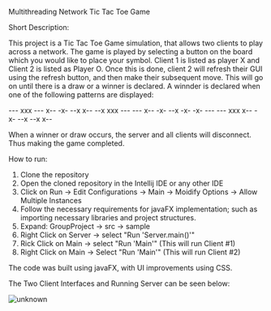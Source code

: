 Multithreading Network Tic Tac Toe Game

Short Description:

This project is a Tic Tac Toe Game simulation, that allows two clients to play across a network. The game is played by selecting a button on the board which you would like to place your symbol.
Client 1 is listed as player X and Client 2 is listed as Player O. Once this is done, client 2 will refresh their GUI using the refresh button, and then make their subsequent move. This will go on until there is 
a draw or a winner is declared. A winnder is declared when one of the following patterns are displayed:

--- xxx --- x-- -x- --x x-- --x
xxx --- --- x-- -x- --x -x- -x-
--- --- xxx x-- -x- --x --x x--

When a winner or draw occurs, the server and all clients will disconnect. Thus making the game completed.

How to run:

1. Clone the repository
2. Open the cloned repository in the Intellij IDE or any other IDE
3. Click on Run -> Edit Configurations -> Main -> Moidify Options -> Allow Multiple Instances
4. Follow the necessary requirements for javaFX implementation; such as importing necessary libraries and project structures.
5. Expand: GroupProject -> src -> sample
6. Right Click on Server -> select "Run 'Server.main()'"
7. Rick Click on Main -> select "Run 'Main'" (This will run Client #1)
8. Right Click on Main -> Select "Run 'Main'" (This will run Client #2)

The code was built using javaFX, with UI improvements using CSS.

The Two Client Interfaces and Running Server can be seen below:

![unknown](https://user-images.githubusercontent.com/37226310/114810353-e7c54180-9d79-11eb-8cc0-0eac0be06b02.png)


